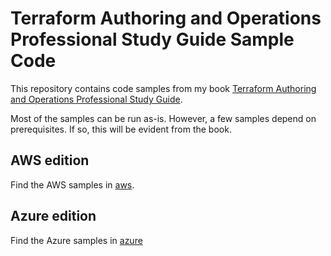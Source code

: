 # Terraform Authoring and Operations Professional Study Guide Sample Code

This repository contains code samples from my book [Terraform Authoring and Operations Professional Study Guide](https://leanpub.com/terraform-professional-certification).

Most of the samples can be run as-is. However, a few samples depend on prerequisites. If so, this will be evident from the book.

## AWS edition

Find the AWS samples in [aws](./aws/).

## Azure edition

Find the Azure samples in [azure](./azure/)